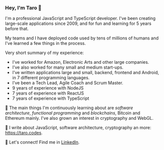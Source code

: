 ### Hey, I'm Taro 👋

<!--
- 🔭 I’m currently working on ...
- 🌱 I’m currently learning ...
- 👯 I’m looking to collaborate on ...
- 🤔 I’m looking for help with ...
- 💬 Ask me about ...
- 📫 How to reach me: ...
- 😄 Pronouns: ...
- ⚡ Fun fact: ...
-->

I'm a professional JavaScript and TypeScript developer. I've been creating large-scale applications since 2009, and for fun and learning for 5 years before that. 

My teams and I have deployed code used by tens of millions of humans and I've learned a few things in the process. 

Very short summary of my experience:
- I've worked for Amazon, Electronic Arts and other large companies.
- I've also worked for many small and medium start-ups.
- I've written applications large and small, backend, frontend and Android, in 7 different programming languages. 
- I've been a Tech Lead, Agile Coach and Scrum Master. 
- 9 years of experience with NodeJS
- 7 years of experience with ReactJS
- 7 years of experience with TypeScript

🌱 The main things I'm continuously learning about are *software architecture*, *functional programming* and *blockchains*, Bitcoin and Ethereum mainly. I've also grown an interest in cryptography and WebGL.

📖 I write about JavaScript, software architecture, cryptography an more: https://taro.codes.

💪 Let's connect! Find me in [LinkedIn](https://linkedin.com/in/lautarodragan).
